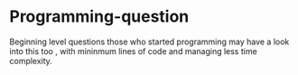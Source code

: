 # Programming-question
Beginning level questions those who started programming may have a look into this too , with mininmum lines of code and managing less time complexity.
